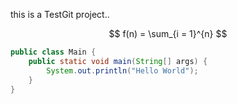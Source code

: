 this is a TestGit project..


$$
f(n) = \sum_{i = 1}^{n}
$$




```java
public class Main {
    public static void main(String[] args) {
		System.out.println("Hello World");
    }
}
```



